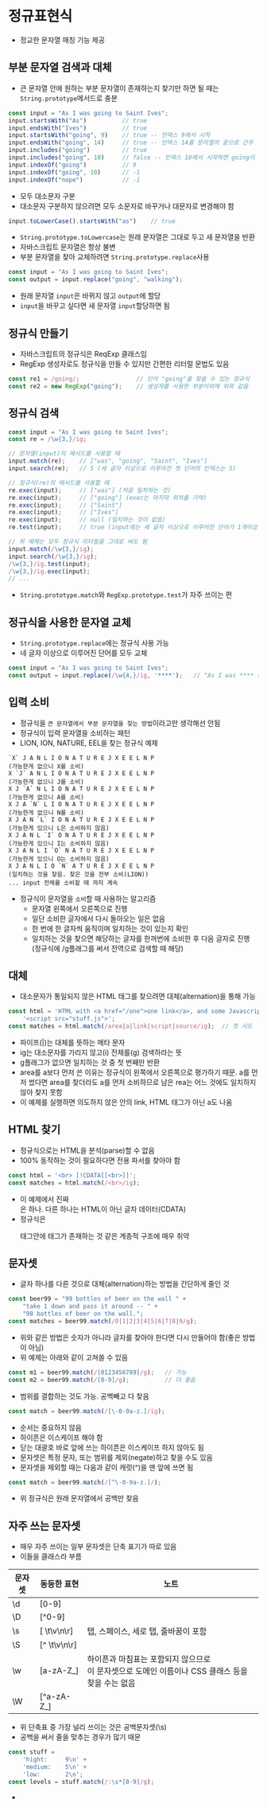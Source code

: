 # 정규표현식
- 정교한 문자열 매칭 기능 제공

## 부분 문자열 검색과 대체
- 큰 문자열 안에 원하는 부분 문자열이 존재하는지 찾기만 하면 될 때는 `String.prototype`메서드로 충분
```javascript
const input = "As I was going to Saint Ives";
input.startsWith("As")          // true
input.endsWith("Ives")          // true
input.startsWith("going", 9)    // true -- 인덱스 9에서 시작
input.endsWith("going", 14)     // true -- 인덱스 14를 문자열의 끝으로 간주
input.includes("going")         // true
input.includes("going", 10)     // false -- 인덱스 10에서 시작하면 going이 없음
input.indexOf("going")          // 9
input.indexOf("going", 10)      // -1
input.indexOf("nope")           // -1
```
- 모두 대소문자 구분
- 대소문자 구분하지 않으려면 모두 소문자로 바꾸거나 대문자로 변경해야 함
```javascript
input.toLowerCase().startsWith("as")    // true
```
- `String.prototype.toLowercase`는 원래 문자열은 그대로 두고 새 문자열을 반환
- 자바스크립트 문자열은 항상 불변
- 부분 문자열을 찾아 교체하려면 `String.prototype.replace`사용
```javascript
const input = "As I was going to Saint Ives";
const output = input.replace("going", "walking");
```
- 원래 문자열 `input`은 바뀌지 않고 `output`에 할당
- `input`을 바꾸고 싶다면 새 문자열 `input`할당하면 됨

## 정규식 만들기
- 자바스크립트의 정규식은 ReqExp 클래스임
- RegExp 생성자로도 정규식을 만들 수 있지만 간편한 리터럴 문법도 있음
```javascript
const re1 = /going/;                // 단어 "going"을 찾을 수 있는 정규식
const re2 = new RegExp("going");    // 생성자를 사용한 부분이외에 위와 같음
```

## 정규식 검색
```javascript
const input = "As I was going to Saint Ives";
const re = /\w{3,}/ig;

// 문자열(input)의 메서드를 사용할 때
input.match(re);    // ["was", "going", "Saint", "Ives"]
input.search(re);   // 5 (세 글자 이상으로 이루어진 첫 단어의 인덱스는 5)

// 정규식(re)의 메서드를 사용할 때
re.exec(input);     // ["was"] (처음 일치하는 것)
re.exec(input);     // ["going"] (exec는 마지막 위치를 기억)
re.exec(input);     // ["Saint"] 
re.exec(input);     // ["Ives"] 
re.exec(input);     // null (일치하는 것이 없음)
re.test(input);     // true (input에는 세 글자 이상으로 이루어진 단어가 1개이상 있음)

// 위 예제는 모두 정규식 리터럴을 그대로 써도 됨
input.match(/\w{3,}/ig);
input.search(/\w{3,}/ig);
/\w{3,}/ig.test(input);
/\w{3,}/ig.exec(input);
// ...
```
- `String.prototype.match`와 `RegExp.prototype.test`가 자주 쓰이는 편

## 정규식을 사용한 문자열 교체
- `String.prototype.replace`에는 정규식 사용 가능
- 네 글자 이상으로 이루어진 단어를 모두 교체
```javascript
const input = "As I was going to Saint Ives";
const output = input.replace(/\w{4,}/ig, '****');   // "As I was **** to **** ****"
```

## 입력 소비
- 정규식을 `큰 문자열에서 부분 문자열을 찾는 방법`이라고만 생각해선 안됨
- 정규식이 입력 문자열을 소비하는 패턴
- LION, ION, NATURE, EEL을 찾는 정규식 예제
```
`X` J A N L I O N A T U R E J X E E L N P
(가능한게 없으니 X를 소비)
X `J` A N L I O N A T U R E J X E E L N P
(가능한게 없으니 J를 소비)
X J `A` N L I O N A T U R E J X E E L N P
(가능한게 없으니 A를 소비)
X J A `N` L I O N A T U R E J X E E L N P
(가능한게 없으니 N를 소비)
X J A N `L` I O N A T U R E J X E E L N P
(가능한게 있으니 L은 소비하지 않음)
X J A N L `I` O N A T U R E J X E E L N P
(가능한게 있으니 I는 소비하지 않음)
X J A N L I `O` N A T U R E J X E E L N P
(가능한게 있으니 O는 소비하지 않음)
X J A N L I O `N` A T U R E J X E E L N P
(일치하는 것을 찾음. 찾은 것을 전부 소비(LION))
... input 전체를 소비할 때 까지 계속
```
- 정규식이 문자열을 `소비`할 때 사용하는 알고리즘
    - 문자열 왼쪽에서 오른쪽으로 진행
    - 일단 소비한 글자에서 다시 돌아오는 일은 없음
    - 한 번에 한 글자씩 움직이며 일치하는 것이 있는지 확인
    - 일치하는 것을 찾으면 해당하는 글자를 한꺼번에 소비한 후 다음 글자로 진행(정규식에 /g플래그를 써서 전역으로 검색할 때 해당)

## 대체
- 대소문자가 통일되지 않은 HTML 태그를 찾으려면 대체(alternation)을 통해 가능
```javascript
const html = 'HTML with <a href="/one">one link</a>, and some Javascript.' + 
    '<script src="stuff.js">';
const matches = html.match(/area|a|link|script|source/ig);  // 첫 시도
```
- 파이프(|)는 대체를 뜻하는 메타 문자
- ig는 대소문자를 가리지 않고(i) 전체를(g) 검색하라는 뜻
- g플래그가 없으면 일치하는 것 중 첫 번째만 반환
- area를 a보다 먼저 쓴 이유는 정규식이 왼쪽에서 오른쪽으로 평가하기 때문. a를 먼저 썼다면 area를 찾더라도 a를 먼저 소비하므로 남은 rea는 어느 것에도 일치하지 않아 찾지 못함
- 이 예제를 실행하면 의도하지 않은 <a>안의 link, HTML 태그가 아닌 a도 나옴

## HTML 찾기
- 정규식으로는 HTML을 분석(parse)할 수 없음
- 100% 동작하는 것이 필요하다면 전용 파서를 찾아야 함
```javascript
const html = '<br> [!CDATA[[<br>]]';
const matches = html.match(/<br>/ig);
```
- 이 예제에서 진짜 <br>은 하나. 다른 하나는 HTML이 아닌 글자 데이터(CDATA)
- 정규식은 <p> 태그안에 <a>태그가 존재하는 것 같은 계층적 구조에 매우 취약

## 문자셋
- 글자 하나를 다른 것으로 대체(alternation)하는 방법을 간단하게 줄인 것
```javascript
const beer99 = "99 bottles of beer on the wall " +
    "take 1 down and pass it around -- " +
    "98 bottles of beer on the wall.";
const matches = beer99.match(/0|1|2|3|4|5|6|7|8|9/g);
```
- 위와 같은 방법은 숫자가 아니라 글자를 찾아야 한다면 다시 만들어야 함(좋은 방법이 아님)
- 위 예제는 아래와 같이 고쳐쓸 수 있음 
```javascript
const m1 = beer99.match(/[0123456789]/g);   // 가능 
const m2 = beer99.match(/[0-9]/g);          // 더 좋음
```
- 범위를 결합하는 것도 가능. 공백빼고 다 찾음
```javascript
const match = beer99.match(/[\-0-9a-z.]/ig);
```
- 순서는 중요하지 않음
- 하이픈은 이스케이프 해야 함
- 닫는 대괄호 바로 앞에 쓰는 하이픈은 이스케이프 하지 않아도 됨
- 문자셋은 특정 문자, 또는 범위를 제외(negate)하고 찾을 수도 있음
- 문자셋을 제외할 때는 다음과 같이 캐럿(^)을 맨 앞에 쓰면 됨
```javascript
const match = beer99.match(/[^\-0-9a-z.]/);
```
- 위 정규식은 원래 문자열에서 공백만 찾음

## 자주 쓰는 문자셋
- 매우 자주 쓰이는 일부 문자셋은 단축 표기가 따로 있음 
- 이들을 클래스라 부름

|문자셋|동등한 표현|노트|
|---|---|---|
|\d|[0-9]|
|\D|[^0-9]|
|\s|[ \t\v\n\r]|탭, 스페이스, 세로 탭, 줄바꿈이 포함|
|\S|[^ \t\v\n\r]|
|\w|[a-zA-Z_]|하이픈과 마침표는 포함되지 않으므로<br> 이 문자셋으로 도메인 이름이나 CSS 클래스 등을 찾을 수는 없음|
|\W|[^a-zA-Z_]|

- 위 단축표 중 가장 널리 쓰이는 것은 공백문자셋(\s)
- 공백을 써서 줄을 맞추는 경우가 많기 때문
```javascript
const stuff = 
    'hight:     9\n' +
    'medium:    5\n' +
    'low:       2\n';
const levels = stuff.match(/:\s*[0-9]/g);
```
- 